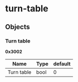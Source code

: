 # turn-table



## Objects


### Turn table

**0x3002**


| Name | Type | default |
| --- | --- | --- |
| Turn table | bool | 0 |

